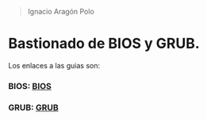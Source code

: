 >Ignacio Aragón Polo


# Bastionado de BIOS y GRUB.

Los enlaces a las guias son:

### BIOS: [BIOS](https://ies-rafael-alberti.github.io/Bastionado-BIOS-GRUB/Proyecto1/BIOS/index.html#0)

### GRUB: [GRUB]()
